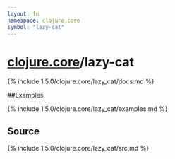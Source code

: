 ```yaml
---
layout: fn
namespace: clojure.core
symbol: "lazy-cat"
---
```


# [clojure.core](../)/lazy-cat

{% include 1.5.0/clojure.core/lazy_cat/docs.md %}

##Examples

{% include 1.5.0/clojure.core/lazy_cat/examples.md %}
## Source
{% include 1.5.0/clojure.core/lazy_cat/src.md %}

